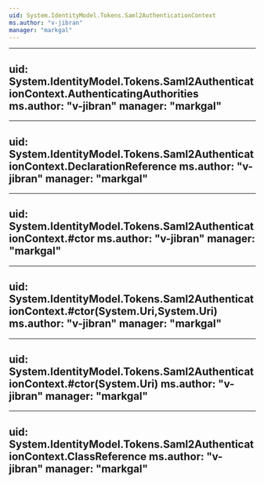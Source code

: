 ```yaml
---
uid: System.IdentityModel.Tokens.Saml2AuthenticationContext
ms.author: "v-jibran"
manager: "markgal"
---
```


---
uid: System.IdentityModel.Tokens.Saml2AuthenticationContext.AuthenticatingAuthorities
ms.author: "v-jibran"
manager: "markgal"
---

---
uid: System.IdentityModel.Tokens.Saml2AuthenticationContext.DeclarationReference
ms.author: "v-jibran"
manager: "markgal"
---

---
uid: System.IdentityModel.Tokens.Saml2AuthenticationContext.#ctor
ms.author: "v-jibran"
manager: "markgal"
---

---
uid: System.IdentityModel.Tokens.Saml2AuthenticationContext.#ctor(System.Uri,System.Uri)
ms.author: "v-jibran"
manager: "markgal"
---

---
uid: System.IdentityModel.Tokens.Saml2AuthenticationContext.#ctor(System.Uri)
ms.author: "v-jibran"
manager: "markgal"
---

---
uid: System.IdentityModel.Tokens.Saml2AuthenticationContext.ClassReference
ms.author: "v-jibran"
manager: "markgal"
---
